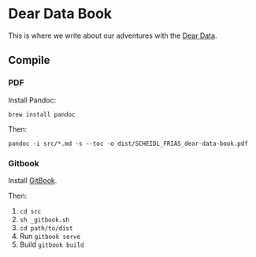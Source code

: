 # Dear Data Book

This is where we write about our adventures with the [Dear Data](https://github.com/regisfrias/dear-gen).

## Compile

### PDF

Install Pandoc:

```
brew install pandoc
```

Then:

`pandoc -i src/*.md -s --toc -o dist/SCHEIDL_FRIAS_dear-data-book.pdf`

### Gitbook

Install [GitBook](https://toolchain.gitbook.com/setup.html).

Then:

1. `cd src`
2. `sh _gitbook.sh`
3. `cd path/to/dist`
4. Run
    `gitbook serve`
5. Build
    `gitbook build`
